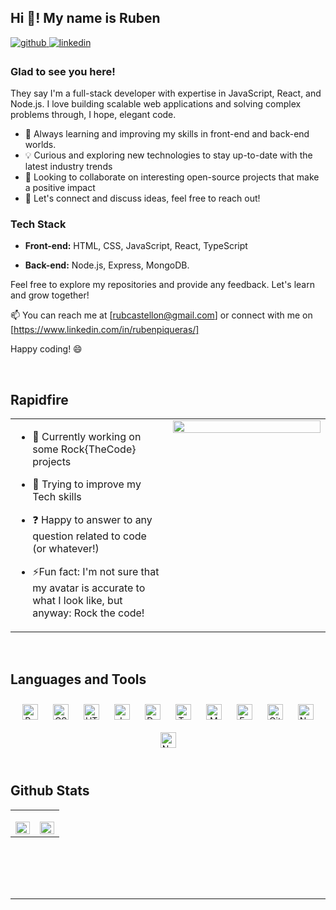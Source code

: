 ## Hi 👋! My name is Ruben   
  

<a href="https://github.com/magicgithgub32" target="_blank">
<img src=https://img.shields.io/badge/github-%2324292e.svg?&style=for-the-badge&logo=github&logoColor=white alt=github style="margin-bottom: 5px;" />
</a>
<a href="https://linkedin.com/in/https://www.linkedin.com/in/rubenpiqueras/" target="_blank">
<img src=https://img.shields.io/badge/linkedin-%231E77B5.svg?&style=for-the-badge&logo=linkedin&logoColor=white alt=linkedin style="margin-bottom: 5px;" />
</a>  
  



### Glad to see you here!  
They say I'm a full-stack developer with expertise in JavaScript, React, and Node.js. I love building scalable web applications and solving complex problems through, I hope,  elegant code.

- 🌱 Always learning and improving my skills in front-end and back-end worlds.
- 💡 Curious and exploring new technologies to stay up-to-date with the latest industry trends
- 👯 Looking to collaborate on interesting open-source projects that make a positive impact
- 💬 Let's connect and discuss ideas, feel free to reach out!

### Tech Stack

- **Front-end:** HTML, CSS, JavaScript,  React, TypeScript

- **Back-end:** Node.js, Express, MongoDB.

Feel free to explore my repositories and provide any feedback. Let's learn and grow together!

📫 You can reach me at [rubcastellon@gmail.com] or connect with me on [https://www.linkedin.com/in/rubenpiqueras/] 

Happy coding! 😄  
  

<br/>  


## Rapidfire  
<table><tr><td valign="top" width="50%">

- 🔭 Currently working on some Rock{TheCode} projects  
  

- 🌱 Trying to improve my Tech skills  
  

- ❓ Happy to answer to any question related to code (or whatever!)  
  

- ⚡Fun fact: I'm not sure that my avatar is accurate to what I look like, but anyway: Rock the code!  


</td><td valign="top" width="50%">

<div align="center">
<img src="https://u-static.fotor.com/images/text-to-image/result/PRO-dc5cf1f78f4c4c7782c168302c8dc41a.jpg" align="center" style="width: 100%" />
</div>  


</td></tr></table>  

<br/>  


## Languages and Tools  
<div align="center">  
<a href="https://reactjs.org/" target="_blank"><img style="margin: 10px" src="https://profilinator.rishav.dev/skills-assets/react-original-wordmark.svg" alt="React" height="25" /></a>  
<a href="https://www.w3schools.com/css/" target="_blank"><img style="margin: 10px" src="https://profilinator.rishav.dev/skills-assets/css3-original-wordmark.svg" alt="CSS3" height="25" /></a>  
<a href="https://en.wikipedia.org/wiki/HTML5" target="_blank"><img style="margin: 10px" src="https://profilinator.rishav.dev/skills-assets/html5-original-wordmark.svg" alt="HTML5" height="25" /></a>  
<a href="https://www.javascript.com/" target="_blank"><img style="margin: 10px" src="https://profilinator.rishav.dev/skills-assets/javascript-original.svg" alt="JavaScript" height="25" /></a>  
<a href="https://www.docker.com/" target="_blank"><img style="margin: 10px" src="https://profilinator.rishav.dev/skills-assets/docker-original-wordmark.svg" alt="Docker" height="25" /></a>  
<a href="https://www.typescriptlang.org/" target="_blank"><img style="margin: 10px" src="https://profilinator.rishav.dev/skills-assets/typescript-original.svg" alt="TypeScript" height="25" /></a>  
<a href="https://www.mongodb.com/" target="_blank"><img style="margin: 10px" src="https://profilinator.rishav.dev/skills-assets/mongodb-original-wordmark.svg" alt="MongoDB" height="25" /></a>  
<a href="https://expressjs.com/" target="_blank"><img style="margin: 10px" src="https://profilinator.rishav.dev/skills-assets/express-original-wordmark.svg" alt="Express.js" height="25" /></a>  
<a href="https://github.com/" target="_blank"><img style="margin: 10px" src="https://profilinator.rishav.dev/skills-assets/git-scm-icon.svg" alt="Git" height="25" /></a>  
<a href="https://nodejs.org/" target="_blank"><img style="margin: 10px" src="https://profilinator.rishav.dev/skills-assets/nodejs-original-wordmark.svg" alt="Node.js" height="25" /></a>  
<a href="https://nextjs.org/" target="_blank"><img style="margin: 10px" src="https://profilinator.rishav.dev/skills-assets/nextjs.png" alt="NextJS" height="25" /></a>  
</div>  

<br/>  


## Github Stats  
<table><tr><td valign="top" width="50%">

<img src="https://github-readme-stats.vercel.app/api/top-langs/?username=magicgithgub32
&hide_border=true&layout=compact" align="left" style="width: 100%" />

</td><td valign="top" width="50%">

<img src="https://github-readme-stats.vercel.app/api?username=magicgithgub32
&show_icons=true&count_private=true&hide_border=true" align="left" style="width: 100%" />

</td></tr></table>  

<br/>  

  

<br/>  

  

<br/>  


<br />

----
